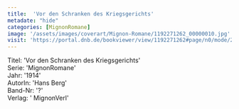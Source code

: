 ```yaml
---
title:  'Vor den Schranken des Kriegsgerichts'
metadate: "hide"
categories: [MignonRomane]
image: '/assets/images/coverart/Mignon-Romane/1192271262_00000010.jpg'
visit: 'https://portal.dnb.de/bookviewer/view/1192271262#page/n0/mode/2up'
---
```

Titel: 'Vor den Schranken des Kriegsgerichts' <br>
Serie: 'MignonRomane' <br>
Jahr: '1914' <br>
AutorIn: 'Hans Berg' <br>
Band-Nr: '?' <br>
Verlag: ' MignonVerl'